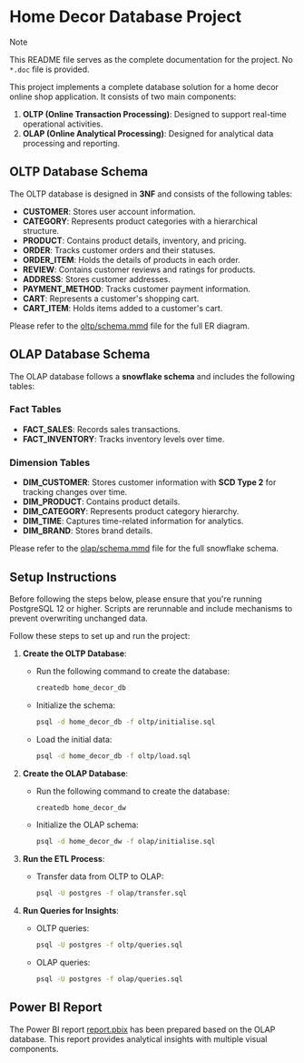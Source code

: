 # Home Decor Database Project

> [!NOTE]
> This README file serves as the complete documentation for the
> project. No `*.doc` file is provided.

This project implements a complete database solution for a home decor
online shop application. It consists of two main components:

1. **OLTP (Online Transaction Processing)**: Designed to support
   real-time operational activities.
2. **OLAP (Online Analytical Processing)**: Designed for analytical
   data processing and reporting.

## OLTP Database Schema

The OLTP database is designed in **3NF** and consists of the following
tables:

- **CUSTOMER**: Stores user account information.
- **CATEGORY**: Represents product categories with a hierarchical
  structure.
- **PRODUCT**: Contains product details, inventory, and pricing.
- **ORDER**: Tracks customer orders and their statuses.
- **ORDER_ITEM**: Holds the details of products in each order.
- **REVIEW**: Contains customer reviews and ratings for products.
- **ADDRESS**: Stores customer addresses.
- **PAYMENT_METHOD**: Tracks customer payment information.
- **CART**: Represents a customer's shopping cart.
- **CART_ITEM**: Holds items added to a customer's cart.

Please refer to the [oltp/schema.mmd](oltp/schema.mmd) file for the
full ER diagram.

## OLAP Database Schema

The OLAP database follows a **snowflake schema** and includes the
following tables:

### Fact Tables

- **FACT_SALES**: Records sales transactions.
- **FACT_INVENTORY**: Tracks inventory levels over time.

### Dimension Tables

- **DIM_CUSTOMER**: Stores customer information with **SCD Type 2**
  for tracking changes over time.
- **DIM_PRODUCT**: Contains product details.
- **DIM_CATEGORY**: Represents product category hierarchy.
- **DIM_TIME**: Captures time-related information for analytics.
- **DIM_BRAND**: Stores brand details.

Please refer to the [olap/schema.mmd](olap/schema.mmd) file for the
full snowflake schema.

## Setup Instructions

Before following the steps below, please ensure that you're running
PostgreSQL 12 or higher. Scripts are rerunnable and include mechanisms
to prevent overwriting unchanged data.

Follow these steps to set up and run the project:

1. **Create the OLTP Database**:
   - Run the following command to create the database:
     ```bash
     createdb home_decor_db
     ```
   - Initialize the schema:
     ```bash
     psql -d home_decor_db -f oltp/initialise.sql
     ```
   - Load the initial data:
     ```bash
     psql -d home_decor_db -f oltp/load.sql
     ```

2. **Create the OLAP Database**:
   - Run the following command to create the database:
     ```bash
     createdb home_decor_dw
     ```
   - Initialize the OLAP schema:
     ```bash
     psql -d home_decor_dw -f olap/initialise.sql
     ```

3. **Run the ETL Process**:
   - Transfer data from OLTP to OLAP:
     ```bash
     psql -U postgres -f olap/transfer.sql
     ```

4. **Run Queries for Insights**:
   - OLTP queries:
     ```bash
     psql -U postgres -f oltp/queries.sql
     ```
   - OLAP queries:
     ```bash
     psql -U postgres -f olap/queries.sql
     ```

## Power BI Report

The Power BI report [report.pbix](./report.pbix) has been prepared
based on the OLAP database. This report provides analytical insights
with multiple visual components.
